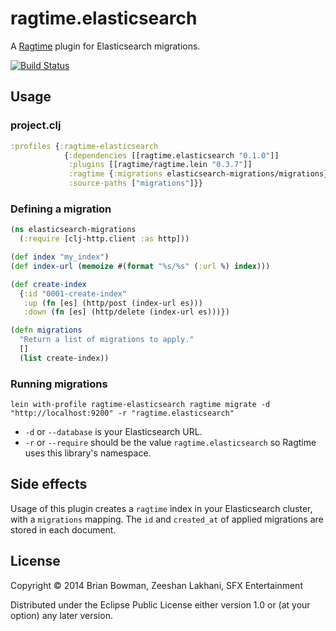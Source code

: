 # ragtime.elasticsearch

A [Ragtime](https://github.com/weavejester/ragtime) plugin for Elasticsearch migrations.

[![Build Status](https://travis-ci.org/sfx/ragtime.elasticsearch.svg)](https://travis-ci.org/sfx/ragtime.elasticsearch)

## Usage

### project.clj

```clojure
:profiles {:ragtime-elasticsearch
            {:dependencies [[ragtime.elasticsearch "0.1.0"]]
             :plugins [[ragtime/ragtime.lein "0.3.7"]]
             :ragtime {:migrations elasticsearch-migrations/migrations}
             :source-paths ["migrations"]}}
```

### Defining a migration

```clojure
(ns elasticsearch-migrations
  (:require [clj-http.client :as http]))

(def index "my_index")
(def index-url (memoize #(format "%s/%s" (:url %) index)))

(def create-index
  {:id "0001-create-index"
   :up (fn [es] (http/post (index-url es)))
   :down (fn [es] (http/delete (index-url es)))})

(defn migrations
  "Return a list of migrations to apply."
  []
  (list create-index))
```

### Running migrations

```
lein with-profile ragtime-elasticsearch ragtime migrate -d "http://localhost:9200" -r "ragtime.elasticsearch"
```

* `-d` or `--database` is your Elasticsearch URL.
* `-r` or `--require` should be the value `ragtime.elasticsearch` so Ragtime uses this library's namespace.

## Side effects

Usage of this plugin creates a `ragtime` index in your Elasticsearch cluster, with a `migrations` mapping. The `id` and `created_at` of applied migrations are stored in each document.

## License

Copyright © 2014 Brian Bowman, Zeeshan Lakhani, SFX Entertainment

Distributed under the Eclipse Public License either version 1.0 or (at
your option) any later version.

